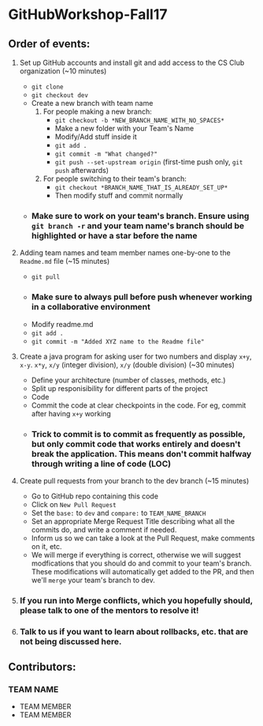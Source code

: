 # GitHubWorkshop-Fall17

## Order of events:

1. Set up GitHub accounts and install git and add access to the CS Club organization (~10 minutes)
   * ```git clone```
   * ```git checkout dev```
   * Create a new branch with team name
      1. For people making a new branch:
         * ```git checkout -b *NEW_BRANCH_NAME_WITH_NO_SPACES*```
         * Make a new folder with your Team's Name
         * Modify/Add stuff inside it
         * ```git add .```
         * ```git commit -m "What changed?"```
         * ```git push --set-upstream origin``` (first-time push only, ```git push``` afterwards)
      2. For people switching to their team's branch:
         * ```git checkout *BRANCH_NAME_THAT_IS_ALREADY_SET_UP*```
         * Then modify stuff and commit normally
   * ### Make sure to work on your team's branch. Ensure using ```git branch -r``` and your team name's branch should be highlighted or have a star before the name

2. Adding team names and team member names one-by-one to the ```Readme.md``` file (~15 minutes)
   * ```git pull```
   * ### Make sure to always pull before push whenever working in a collaborative environment
   * Modify readme.md
   * ```git add .```
   * ```git commit -m "Added XYZ name to the Readme file"```

3. Create a java program for asking user for two numbers and display ```x+y```, ```x-y```. ```x*y```, ```x/y``` (integer division), ```x/y``` (double division) (~30 minutes)
   * Define your architecture (number of classes, methods, etc.)
   * Split up responisibility for different parts of the project
   * Code
   * Commit the code at clear checkpoints in the code. For eg, commit after having ```x+y``` working
   * ### Trick to commit is to commit as frequently as possible, but only commit code that works entirely and doesn't break the application. This means don't commit halfway through writing a line of code (LOC)

4. Create pull requests from your branch to the dev branch (~15 minutes)
   * Go to GitHub repo containing this code
   * Click on ```New Pull Request```
   * Set the ```base:``` to ```dev``` and ```compare:``` to ```TEAM_NAME_BRANCH```
   * Set an appropriate Merge Request Title describing what all the commits do, and write a comment if needed.
   * Inform us so we can take a look at the Pull Request, make comments on it, etc.
   * We will merge if everything is correct, otherwise we will suggest modfications that you should do and commit to your team's branch. These modifications will automatically get added to the PR, and then we'll ```merge``` your team's branch to dev.

5. ### If you run into Merge conflicts, which you hopefully should, please talk to one of the mentors to resolve it!

6. ### Talk to us if you want to learn about rollbacks, etc. that are not being discussed here.


## Contributors:

### TEAM NAME

* TEAM MEMBER
* TEAM MEMBER